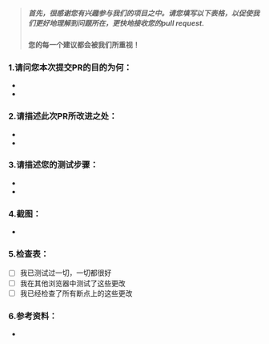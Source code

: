 >##### 首先，很感谢您有兴趣参与我们的项目之中。请您填写以下表格，以促使我们更好地理解到问题所在，更快地接收您的pull request.
> ### ```您的每一个建议都会被我们所重视！```

### 1.请问您本次提交PR的目的为何：

-
-

### 2.请描述此次PR所改进之处：

-
-

### 3.请描述您的测试步骤：

-
-
### 4.截图：

-
### 5.检查表：

- [ ] 我已测试过一切，一切都很好
- [ ] 我在其他浏览器中测试了这些更改
- [ ] 我已经检查了所有断点上的这些更改
### 6.参考资料：

-
